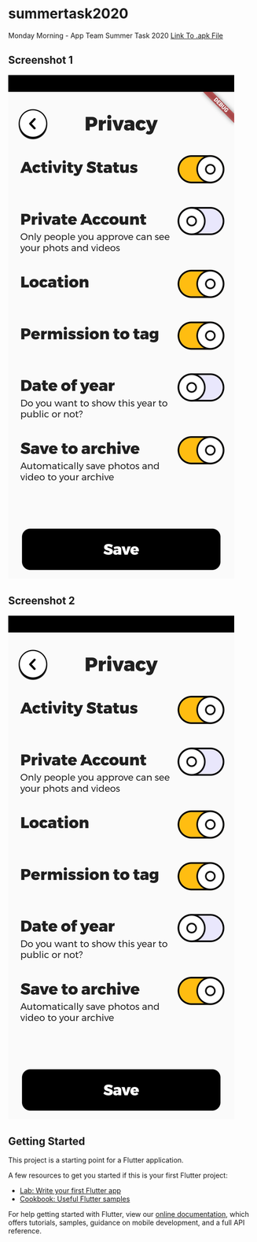 # summertask2020

Monday Morning - App Team Summer Task 2020
[Link To .apk File](https://github.com/rutajdash/MondayMorning_SummerTask2020/tree/master//build/app/outputs/apk)

## Screenshot 1

![Screenshot 1](ss1.jpg)

## Screenshot 2

![Screenshot 2](ss2.jpg)

## Getting Started

This project is a starting point for a Flutter application.

A few resources to get you started if this is your first Flutter project:

-   [Lab: Write your first Flutter app](https://flutter.dev/docs/get-started/codelab)
-   [Cookbook: Useful Flutter samples](https://flutter.dev/docs/cookbook)

For help getting started with Flutter, view our
[online documentation](https://flutter.dev/docs), which offers tutorials,
samples, guidance on mobile development, and a full API reference.
